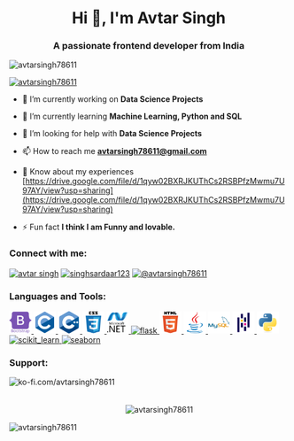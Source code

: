 <h1 align="center">Hi 👋, I'm Avtar Singh</h1>
<h3 align="center">A passionate frontend developer from India</h3>

<p align="left"> <img src="https://komarev.com/ghpvc/?username=avtarsingh78611&label=Profile%20views&color=0e75b6&style=flat" alt="avtarsingh78611" /> </p>

<p align="left"> <a href="https://github.com/ryo-ma/github-profile-trophy"><img src="https://github-profile-trophy.vercel.app/?username=avtarsingh78611" alt="avtarsingh78611" /></a> </p>

- 🔭 I’m currently working on **Data Science Projects**

- 🌱 I’m currently learning **Machine Learning, Python and SQL**

- 🤝 I’m looking for help with **Data Science Projects**

- 📫 How to reach me **avtarsingh78611@gmail.com**

- 📄 Know about my experiences [https://drive.google.com/file/d/1qyw02BXRJKUThCs2RSBPfzMwmu7U97AY/view?usp=sharing](https://drive.google.com/file/d/1qyw02BXRJKUThCs2RSBPfzMwmu7U97AY/view?usp=sharing)

- ⚡ Fun fact **I think I am Funny and lovable.**

<h3 align="left">Connect with me:</h3>
<p align="left">
<a href="https://linkedin.com/in/avtar singh" target="blank"><img align="center" src="https://raw.githubusercontent.com/rahuldkjain/github-profile-readme-generator/master/src/images/icons/Social/linked-in-alt.svg" alt="avtar singh" height="30" width="40" /></a>
<a href="https://instagram.com/singhsardaar123" target="blank"><img align="center" src="https://raw.githubusercontent.com/rahuldkjain/github-profile-readme-generator/master/src/images/icons/Social/instagram.svg" alt="singhsardaar123" height="30" width="40" /></a>
<a href="https://www.hackerrank.com/avtarsingh78611" target="blank"><img align="center" src="https://raw.githubusercontent.com/rahuldkjain/github-profile-readme-generator/master/src/images/icons/Social/hackerrank.svg" alt="@avtarsingh78611" height="30" width="40" /></a>
</p>

<h3 align="left">Languages and Tools:</h3>
<p align="left"> <a href="https://getbootstrap.com" target="_blank" rel="noreferrer"> <img src="https://raw.githubusercontent.com/devicons/devicon/master/icons/bootstrap/bootstrap-plain-wordmark.svg" alt="bootstrap" width="40" height="40"/> </a> <a href="https://www.cprogramming.com/" target="_blank" rel="noreferrer"> <img src="https://raw.githubusercontent.com/devicons/devicon/master/icons/c/c-original.svg" alt="c" width="40" height="40"/> </a> <a href="https://www.w3schools.com/cpp/" target="_blank" rel="noreferrer"> <img src="https://raw.githubusercontent.com/devicons/devicon/master/icons/cplusplus/cplusplus-original.svg" alt="cplusplus" width="40" height="40"/> </a> <a href="https://www.w3schools.com/css/" target="_blank" rel="noreferrer"> <img src="https://raw.githubusercontent.com/devicons/devicon/master/icons/css3/css3-original-wordmark.svg" alt="css3" width="40" height="40"/> </a> <a href="https://dotnet.microsoft.com/" target="_blank" rel="noreferrer"> <img src="https://raw.githubusercontent.com/devicons/devicon/master/icons/dot-net/dot-net-original-wordmark.svg" alt="dotnet" width="40" height="40"/> </a> <a href="https://flask.palletsprojects.com/" target="_blank" rel="noreferrer"> <img src="https://www.vectorlogo.zone/logos/pocoo_flask/pocoo_flask-icon.svg" alt="flask" width="40" height="40"/> </a> <a href="https://www.w3.org/html/" target="_blank" rel="noreferrer"> <img src="https://raw.githubusercontent.com/devicons/devicon/master/icons/html5/html5-original-wordmark.svg" alt="html5" width="40" height="40"/> </a> <a href="https://www.java.com" target="_blank" rel="noreferrer"> <img src="https://raw.githubusercontent.com/devicons/devicon/master/icons/java/java-original.svg" alt="java" width="40" height="40"/> </a> <a href="https://www.mysql.com/" target="_blank" rel="noreferrer"> <img src="https://raw.githubusercontent.com/devicons/devicon/master/icons/mysql/mysql-original-wordmark.svg" alt="mysql" width="40" height="40"/> </a> <a href="https://pandas.pydata.org/" target="_blank" rel="noreferrer"> <img src="https://raw.githubusercontent.com/devicons/devicon/2ae2a900d2f041da66e950e4d48052658d850630/icons/pandas/pandas-original.svg" alt="pandas" width="40" height="40"/> </a> <a href="https://www.python.org" target="_blank" rel="noreferrer"> <img src="https://raw.githubusercontent.com/devicons/devicon/master/icons/python/python-original.svg" alt="python" width="40" height="40"/> </a> <a href="https://scikit-learn.org/" target="_blank" rel="noreferrer"> <img src="https://upload.wikimedia.org/wikipedia/commons/0/05/Scikit_learn_logo_small.svg" alt="scikit_learn" width="40" height="40"/> </a> <a href="https://seaborn.pydata.org/" target="_blank" rel="noreferrer"> <img src="https://seaborn.pydata.org/_images/logo-mark-lightbg.svg" alt="seaborn" width="40" height="40"/> </a> </p>

<h3 align="left">Support:</h3>
<p><a href="https://ko-fi.com/ko-fi.com/avtarsingh78611"> <img align="left" src="https://cdn.ko-fi.com/cdn/kofi3.png?v=3" height="50" width="210" alt="ko-fi.com/avtarsingh78611" /></a></p><br><br>

<p><img align="center" src="https://github-readme-stats.vercel.app/api/top-langs?username=avtarsingh78611&show_icons=true&locale=en&layout=compact" alt="avtarsingh78611" /></p>

<p><img align="center" src="https://github-readme-streak-stats.herokuapp.com/?user=avtarsingh78611&" alt="avtarsingh78611" /></p>
